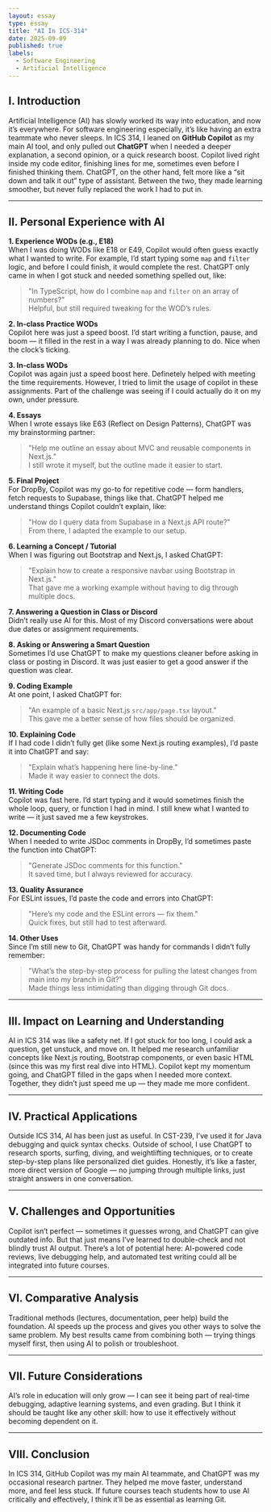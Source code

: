 ```yaml
---
layout: essay
type: essay
title: "AI In ICS-314"
date: 2025-09-09
published: true
labels:
  - Software Engineering
  - Artificial Intelligence
---
```


## I. Introduction
Artificial Intelligence (AI) has slowly worked its way into education, and now it’s everywhere. For software engineering especially, it’s like having an extra teammate who never sleeps. In ICS 314, I leaned on **GitHub Copilot** as my main AI tool, and only pulled out **ChatGPT** when I needed a deeper explanation, a second opinion, or a quick research boost. Copilot lived right inside my code editor, finishing lines for me, sometimes even before I finished thinking them. ChatGPT, on the other hand, felt more like a “sit down and talk it out” type of assistant. Between the two, they made learning smoother, but never fully replaced the work I had to put in.

---

## II. Personal Experience with AI

**1. Experience WODs (e.g., E18)**  
When I was doing WODs like E18 or E49, Copilot would often guess exactly what I wanted to write. For example, I’d start typing some `map` and `filter` logic, and before I could finish, it would complete the rest. ChatGPT only came in when I got stuck and needed something spelled out, like:  
> "In TypeScript, how do I combine `map` and `filter` on an array of numbers?"  
Helpful, but still required tweaking for the WOD’s rules.

**2. In-class Practice WODs**  
Copilot here was just a speed boost. I’d start writing a function, pause, and boom — it filled in the rest in a way I was already planning to do. Nice when the clock’s ticking.

**3. In-class WODs**  
Copilot was again just a speed boost here. Definetely helped with meeting the time requirements. However, I tried to limit the usage of copilot in these assignments. Part of the challenge was seeing if I could actually do it on my own, under pressure.

**4. Essays**  
When I wrote essays like E63 (Reflect on Design Patterns), ChatGPT was my brainstorming partner:  
> "Help me outline an essay about MVC and reusable components in Next.js."  
I still wrote it myself, but the outline made it easier to start.

**5. Final Project**  
For DropBy, Copilot was my go-to for repetitive code — form handlers, fetch requests to Supabase, things like that. ChatGPT helped me understand things Copilot couldn’t explain, like:  
> "How do I query data from Supabase in a Next.js API route?"  
From there, I adapted the example to our setup.

**6. Learning a Concept / Tutorial**  
When I was figuring out Bootstrap and Next.js, I asked ChatGPT:  
> "Explain how to create a responsive navbar using Bootstrap in Next.js."  
That gave me a working example without having to dig through multiple docs.

**7. Answering a Question in Class or Discord**  
Didn’t really use AI for this. Most of my Discord conversations were about due dates or assignment requirements.

**8. Asking or Answering a Smart Question**  
Sometimes I’d use ChatGPT to make my questions cleaner before asking in class or posting in Discord. It was just easier to get a good answer if the question was clear.

**9. Coding Example**  
At one point, I asked ChatGPT for:  
> "An example of a basic Next.js `src/app/page.tsx` layout."  
This gave me a better sense of how files should be organized.

**10. Explaining Code**  
If I had code I didn’t fully get (like some Next.js routing examples), I’d paste it into ChatGPT and say:  
> "Explain what’s happening here line-by-line."  
Made it way easier to connect the dots.

**11. Writing Code**  
Copilot was fast here. I’d start typing and it would sometimes finish the whole loop, query, or function I had in mind. I still knew what I wanted to write — it just saved me a few keystrokes.

**12. Documenting Code**  
When I needed to write JSDoc comments in DropBy, I’d sometimes paste the function into ChatGPT:  
> "Generate JSDoc comments for this function."  
It saved time, but I always reviewed for accuracy.

**13. Quality Assurance**  
For ESLint issues, I’d paste the code and errors into ChatGPT:  
> "Here’s my code and the ESLint errors — fix them."  
Quick fixes, but still had to test afterward.

**14. Other Uses**  
Since I’m still new to Git, ChatGPT was handy for commands I didn’t fully remember:  
> "What’s the step-by-step process for pulling the latest changes from main into my branch in Git?"  
Made things less intimidating than digging through Git docs.

---

## III. Impact on Learning and Understanding
AI in ICS 314 was like a safety net. If I got stuck for too long, I could ask a question, get unstuck, and move on. It helped me research unfamiliar concepts like Next.js routing, Bootstrap components, or even basic HTML (since this was my first real dive into HTML). Copilot kept my momentum going, and ChatGPT filled in the gaps when I needed more context. Together, they didn’t just speed me up — they made me more confident.

---

## IV. Practical Applications
Outside ICS 314, AI has been just as useful. In CST-239, I’ve used it for Java debugging and quick syntax checks. Outside of school, I use ChatGPT to research sports, surfing, diving, and weightlifting techniques, or to create step-by-step plans like personalized diet guides. Honestly, it’s like a faster, more direct version of Google — no jumping through multiple links, just straight answers in one conversation.

---

## V. Challenges and Opportunities
Copilot isn’t perfect — sometimes it guesses wrong, and ChatGPT can give outdated info. But that just means I’ve learned to double-check and not blindly trust AI output. There’s a lot of potential here: AI-powered code reviews, live debugging help, and automated test writing could all be integrated into future courses.

---

## VI. Comparative Analysis
Traditional methods (lectures, documentation, peer help) build the foundation. AI speeds up the process and gives you other ways to solve the same problem. My best results came from combining both — trying things myself first, then using AI to polish or troubleshoot.

---

## VII. Future Considerations
AI’s role in education will only grow — I can see it being part of real-time debugging, adaptive learning systems, and even grading. But I think it should be taught like any other skill: how to use it effectively without becoming dependent on it.

---

## VIII. Conclusion
In ICS 314, GitHub Copilot was my main AI teammate, and ChatGPT was my occasional research partner. They helped me move faster, understand more, and feel less stuck. If future courses teach students how to use AI critically and effectively, I think it’ll be as essential as learning Git.
